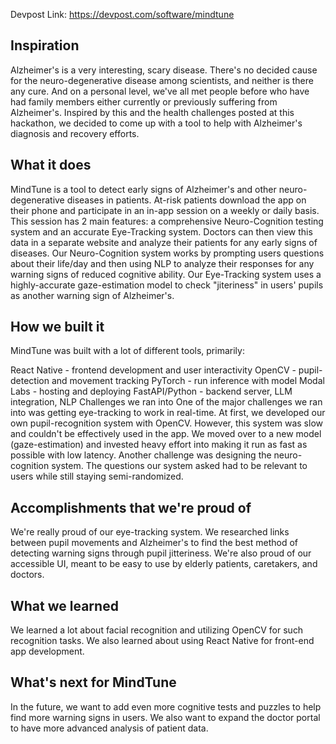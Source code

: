 Devpost Link: https://devpost.com/software/mindtune
## Inspiration
Alzheimer's is a very interesting, scary disease. There's no decided cause for the neuro-degenerative disease among scientists, and neither is there any cure. And on a personal level, we've all met people before who have had family members either currently or previously suffering from Alzheimer's. Inspired by this and the health challenges posted at this hackathon, we decided to come up with a tool to help with Alzheimer's diagnosis and recovery efforts.

## What it does
MindTune is a tool to detect early signs of Alzheimer's and other neuro-degenerative diseases in patients. At-risk patients download the app on their phone and participate in an in-app session on a weekly or daily basis. This session has 2 main features: a comprehensive Neuro-Cognition testing system and an accurate Eye-Tracking system. Doctors can then view this data in a separate website and analyze their patients for any early signs of diseases. Our Neuro-Cognition system works by prompting users questions about their life/day and then using NLP to analyze their responses for any warning signs of reduced cognitive ability. Our Eye-Tracking system uses a highly-accurate gaze-estimation model to check "jiteriness" in users' pupils as another warning sign of Alzheimer's.

## How we built it
MindTune was built with a lot of different tools, primarily:

React Native - frontend development and user interactivity
OpenCV - pupil-detection and movement tracking
PyTorch - run inference with model
Modal Labs - hosting and deploying
FastAPI/Python - backend server, LLM integration, NLP
Challenges we ran into
One of the major challenges we ran into was getting eye-tracking to work in real-time. At first, we developed our own pupil-recognition system with OpenCV. However, this system was slow and couldn't be effectively used in the app. We moved over to a new model (gaze-estimation) and invested heavy effort into making it run as fast as possible with low latency. Another challenge was designing the neuro-cognition system. The questions our system asked had to be relevant to users while still staying semi-randomized.

## Accomplishments that we're proud of
We're really proud of our eye-tracking system. We researched links between pupil movements and Alzheimer's to find the best method of detecting warning signs through pupil jitteriness. We're also proud of our accessible UI, meant to be easy to use by elderly patients, caretakers, and doctors.

## What we learned
We learned a lot about facial recognition and utilizing OpenCV for such recognition tasks. We also learned about using React Native for front-end app development.

## What's next for MindTune
In the future, we want to add even more cognitive tests and puzzles to help find more warning signs in users. We also want to expand the doctor portal to have more advanced analysis of patient data.
